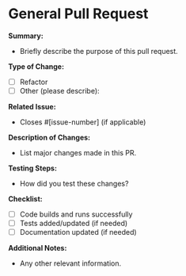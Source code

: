 # General Pull Request

**Summary:**
- Briefly describe the purpose of this pull request.

**Type of Change:**
- [ ] Refactor
- [ ] Other (please describe):

**Related Issue:**
- Closes #[issue-number] (if applicable)

**Description of Changes:**
- List major changes made in this PR.

**Testing Steps:**
- How did you test these changes?

**Checklist:**
- [ ] Code builds and runs successfully
- [ ] Tests added/updated (if needed)
- [ ] Documentation updated (if needed)

**Additional Notes:**
- Any other relevant information.
